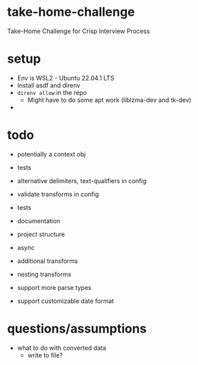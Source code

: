 # take-home-challenge
Take-Home Challenge for Crisp Interview Process

# setup
- Env is WSL2 - Ubuntu 22.04.1 LTS
- Install asdf and direnv
- `direnv allow` in the repo
  - Might have to do some apt work (liblzma-dev and tk-dev)
- 

# todo

- potentially a context obj

- tests
- alternative delimiters, text-qualifiers in config
- validate transforms in config
- tests
- documentation
- project structure

- async
- additional transforms
- nesting transforms
- support more parse types
- support customizable date format

# questions/assumptions
- what to do with converted data
    - write to file?
